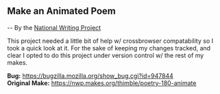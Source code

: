## Make an Animated Poem
-- By the [National Writing Project](http://www.nwp.org/)

This project needed a little bit of help w/ crossbrowser compatability so I took a quick look at it. For the sake of keeping my changes tracked, and clear I opted to do this project under version control w/ the rest of my makes.

**Bug:** <https://bugzilla.mozilla.org/show_bug.cgi?id=947844>  
**Original Make:** <https://nwp.makes.org/thimble/poetry-180-animate>
